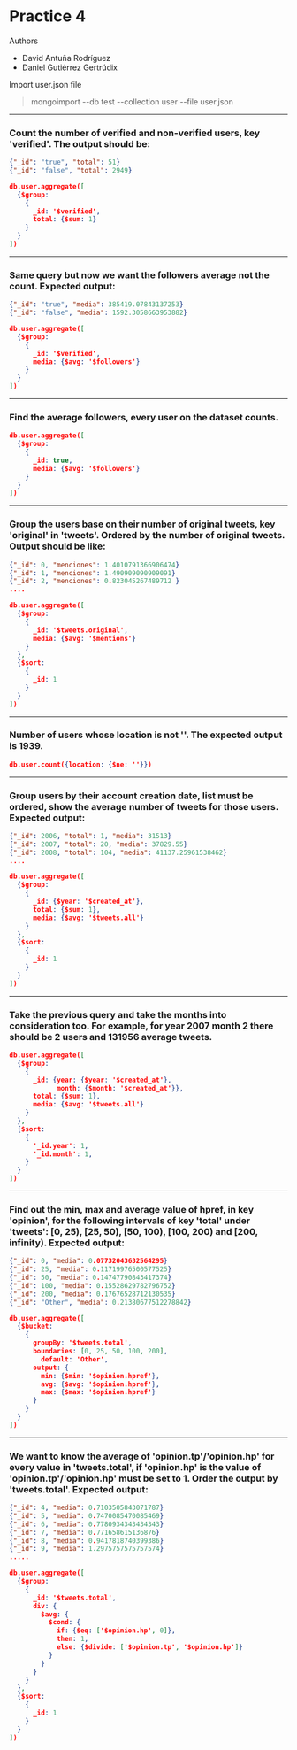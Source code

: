 # Practice 4
Authors
 - David Antuña Rodríguez
 - Daniel Gutiérrez Gertrúdix

Import user.json file
> mongoimport --db test --collection user --file user.json

------
### Count the number of verified and non-verified users, key 'verified'. The output should be:
```json
{"_id": "true", "total": 51}
{"_id": "false", "total": 2949}
```

```json
db.user.aggregate([
  {$group:
    {
      _id: '$verified',
      total: {$sum: 1}
    }
  }
])
```

------
### Same query but now we want the followers average not the count. Expected output:
```json
{"_id": "true", "media": 385419.07843137253}
{"_id": "false", "media": 1592.3058663953882}
```

```json
db.user.aggregate([
  {$group:
    {
      _id: '$verified',
      media: {$avg: '$followers'}
    }
  }
])
```

------
### Find the average followers, every user on the dataset counts.

```json
db.user.aggregate([
  {$group:
    {
      _id: true,
      media: {$avg: '$followers'}
    }
  }
])
```

------
### Group the users base on their number of original tweets, key 'original' in 'tweets'. Ordered by the number of original tweets. Output should be like:
```json
{"_id": 0, "menciones": 1.4010791366906474}
{"_id": 1, "menciones": 1.490909090909091}
{"_id": 2, "menciones": 0.823045267489712 }
....
```

```json
db.user.aggregate([
  {$group:
    {
      _id: '$tweets.original',
      media: {$avg: '$mentions'}
    }
  },
  {$sort:
    {
      _id: 1
    }
  }
])
```

------
### Number of users whose location is not ''. The expected output is 1939.

```json
db.user.count({location: {$ne: ''}})
```

------
### Group users by their account creation date, list must be ordered, show the average number of tweets for those users. Expected output:
```json
{"_id": 2006, "total": 1, "media": 31513}
{"_id": 2007, "total": 20, "media": 37829.55}
{"_id": 2008, "total": 104, "media": 41137.25961538462}
....
```

```json
db.user.aggregate([
  {$group:
    {
      _id: {$year: '$created_at'},
      total: {$sum: 1},
      media: {$avg: '$tweets.all'}
    }
  },
  {$sort:
    {
      _id: 1
    }
  }
])
```

------
### Take the previous query and take the months into consideration too. For example, for year 2007 month 2 there should be 2 users and 131956 average tweets.

```json
db.user.aggregate([
  {$group:
    {
      _id: {year: {$year: '$created_at'},
            month: {$month: '$created_at'}},
      total: {$sum: 1},
      media: {$avg: '$tweets.all'}
    }
  },
  {$sort:
    {
      '_id.year': 1,
      '_id.month': 1,
    }
  }
])
```

------
### Find out the min, max and average value of hpref, in key 'opinion', for the following intervals of key 'total' under 'tweets': [0, 25), [25, 50), [50, 100), [100, 200) and [200, infinity). Expected output:
```json
{"_id": 0, "media": 0.07732043632564295}
{"_id": 25, "media": 0.11719976500577525}
{"_id": 50, "media": 0.14747790843417374}
{"_id": 100, "media": 0.15528629782796752}
{"_id": 200, "media": 0.17676528712130535}
{"_id": "Other", "media": 0.21380677512278842}
```

```json
db.user.aggregate([
  {$bucket:
    {
      groupBy: '$tweets.total',
      boundaries: [0, 25, 50, 100, 200],
	    default: 'Other',
      output: {
        min: {$min: '$opinion.hpref'},
        avg: {$avg: '$opinion.hpref'},
        max: {$max: '$opinion.hpref'}
      }
    }
  }
])
```

------
### We want to know the average of 'opinion.tp'/'opinion.hp' for every value in 'tweets.total', if 'opinion.hp' is the value of 'opinion.tp'/'opinion.hp' must be set to 1. Order the output by 'tweets.total'. Expected output:
```json
{"_id": 4, "media": 0.7103505843071787}
{"_id": 5, "media": 0.7470085470085469}
{"_id": 6, "media": 0.7780934343434343}
{"_id": 7, "media": 0.771658615136876}
{"_id": 8, "media": 0.9417818740399386}
{"_id": 9, "media": 1.2975757575757574}
.....
```

```json
db.user.aggregate([
  {$group:
    {
      _id: '$tweets.total',
      div: {
        $avg: {
          $cond: {
            if: {$eq: ['$opinion.hp', 0]},
            then: 1,
            else: {$divide: ['$opinion.tp', '$opinion.hp']}
          }
        }
      }
    }
  },
  {$sort:
    {
      _id: 1
    }
  }
])
```